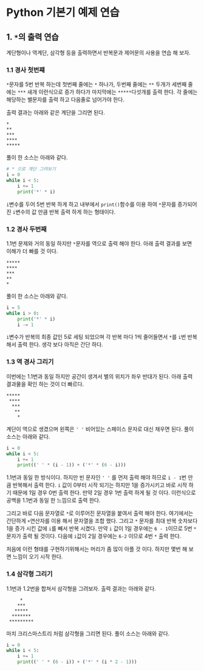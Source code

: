 # Python 기본기 예제 연습

## 1. `*`의 출력 연습 

계단형이나 역계단, 삼각형 등을 출력하면서 반복문과 제어문의 사용을 연습 해 보자.  

### 1.1 경사 첫번쨰 

`*`문자를 5번 반복 하는데 첫번째 줄에는 `*` 하나가, 두번째 줄에는 `**` 두개가 세번째 줄에는 `***` 새개 이런식으로 증가 하다가 마지막에는 `*****`다섯개를 출력 한다. 
각 줄에는 해당하는 별문자를 출력 하고 다음줄로 넘어가야 한다. 

출력 결과는 아래와 같은 계단을 그리면 된다. 

```
*
**
***
****
*****
```

풀이 한 소스는 아래와 같다. 

```py 
# * 으로 계단 그려보기
i = 0
while i < 5:
	i += 1
	print('*' * i)
```

`i`변수를 두어 5번 반복 하게 하고 내부에서 `print()`함수를 이용 하여 `*`문자를 증가되어진 `i`변수의 값 만큼 반복 출력 하게 하는 형태이다. 

### 1.2 경사 두번째 

1.1번 문제와 거의 동일 하지만 `*`문자를 역으로 출력 해야 한다. 아래 출력 결과를 보면 이해가 더 빠를 것 이다. 

```
*****
****
***
**
*
```

풀이 한 소스는 아래와 같다. 

```py 
i = 5
while i > 0:
	print('*' * i)
	i -= 1
```

`i`변수가 반복의 최종 값인 5로 세팅 되었으며 각 반복 마다 1씩 줄어들면서 `*`를 `i`번 반복 해서 출력 한다. 생각 보다 아직은 간단 하다. 

### 1.3 역 경사 그리기  

이번에는 1.1번과 동일 하지만 공간이 생겨서 별의 위치가 좌우 반대가 된다. 아래 출력 결과물을 확인 하는 것이 더 빠르다. 

```
*****
 ****
  ***
   **
    *
```

계단이 역으로 생겼으며 왼쪽은 `' '` 비어있는 스페이스 문자로 대신 채우면 된다. 풀이 소스는 아래와 같다. 

```py 
i = 0
while i < 5:
	i += 1
	print((' ' * (i - 1)) + ('*' * (6 - i)))
```

1.1번과 동일 한 방식이다. 하지만 빈 문자인 `' '` 를 먼저 출력 해야 하므로 `i - 1`번 만큼 반복해서 출력 한다. `i` 값이 0부터 시작 되기는 하지만 1을 증가시키고 바로 시작 하기 때문에 1일 경우 0번 출력 한다. 만약 2일 경우 1번 출력 하게 될 것 이다. 이런식으로 공백을 1.1번과 동일 한 느낌으로 출력 한다. 

그리고 바로 다음 문자열로 `*`로 이루어진 문자열을 붙여서 출력 해야 한다. 여기에서는 간단하게 `+`연산자를 이용 해서 문자열을 조합 했다. 그리고 `*` 문자를 최대 반복 숫자보다 1을 증가 시킨 값에 `i`를 빼서 반복 시켰다. 만약 `i` 값이 1일 경우에는 `6 - 1`이므로 5번 `*` 문자가 출력 될 것이다. 다음에 `i`값이 2일 경우에는 `6-2` 이므로 4번 `*` 출력 한다. 

처음에 이런 형태를 구현하기위해서는 머리가 좀 많이 아플 것 이다. 하지만 몇번 해 보면 느낌이 오기 시작 한다. 

### 1.4 삼각형 그리기 

1.1번과 1.2번을 합쳐서 삼각형을 그려보자. 출력 결과는 아래와 같다. 

```
     *
    ***
   *****
  *******
 *********
 ```

마치 크리스마스트리 처럼 삼각형을 그리면 된다. 풀이 소스는 아래와 같다. 

```py 
i = 0
while i < 5:
	i += 1
	print((' ' * (6 - i)) + ('*' * (i * 2 - 1)))
```


